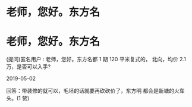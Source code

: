 # 老师，您好。东方名

# 老师，您好。东方名

(提问)匿名用户 : 老师，您好。东方名都 1 期 120 平米复式的， 北向，均价 2.1 万，是否可以入手?

2019-05-02

回答：带装修的就可以，毛坯的话就要再砍砍价了，东方明 都会是新塘的火车头。(1 赞)